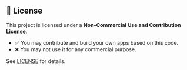 ## 📜 License

This project is licensed under a **Non-Commercial Use and Contribution License**.

- ✅ You may contribute and build your own apps based on this code.
- ❌ You may not use it for any commercial purpose.

See [LICENSE](./LICENSE) for details.

